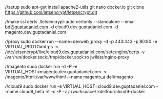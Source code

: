 //setup
sudo apt-get install apache2-utils git nano docker.io
git clone https://github.com/letsencrypt/letsencrypt.git

//make ssl certs
./letsencrypt-auto certonly --standalone --email bd@guptadaniel.com -d cloud9.dev.guptadaniel.com -d magento.dev.guptadaniel.com

//proxy
sudo docker run --name=devweb_proxy -d -p 443:443 -p 80:80 -e VIRTUAL_PROTO=https -v /etc/letsencrypt/live/cloud9.dev.guptadaniel.com/:/etc/nginx/certs -v /var/run/docker.sock:/tmp/docker.sock:ro jwilder/nginx-proxy

//magento
sudo docker run -d -P -e VIRTUAL_HOST=magento.dev.guptadaniel.com -v /magento/html:/var/www/html --name magento_a dell/magento

//cloud9
sudo docker run -e VIRTUAL_HOST=cloud9.dev.guptadaniel.com  --name cloud9_beta -it -d -P -v /:/workspace/ kdelfour/cloud9-docker
